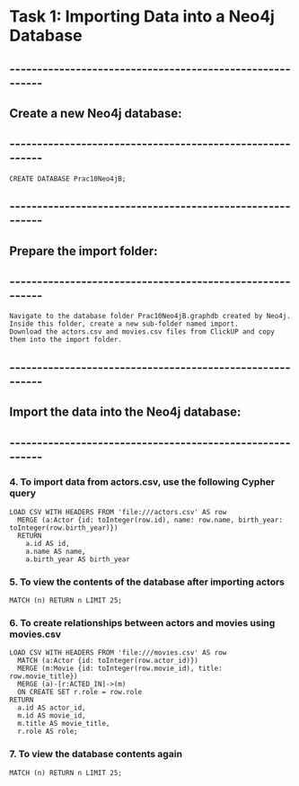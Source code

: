 # Task 1: Importing Data into a Neo4j Database
## ---------------------------------------------------------
## Create a new Neo4j database:
## ---------------------------------------------------------
```
CREATE DATABASE Prac10Neo4jB;
```

## ---------------------------------------------------------
## Prepare the import folder:
## ---------------------------------------------------------
```
Navigate to the database folder Prac10Neo4jB.graphdb created by Neo4j.
Inside this folder, create a new sub-folder named import.
Download the actors.csv and movies.csv files from ClickUP and copy them into the import folder.
```

## ---------------------------------------------------------
## Import the data into the Neo4j database:
## ---------------------------------------------------------

### 4. To import data from actors.csv, use the following Cypher query
```
LOAD CSV WITH HEADERS FROM 'file:///actors.csv' AS row
  MERGE (a:Actor {id: toInteger(row.id), name: row.name, birth_year: toInteger(row.birth_year)})
  RETURN
    a.id AS id,
    a.name AS name,
    a.birth_year AS birth_year
```

### 5. To view the contents of the database after importing actors
```
MATCH (n) RETURN n LIMIT 25;
```

### 6. To create relationships between actors and movies using movies.csv
```
LOAD CSV WITH HEADERS FROM 'file:///movies.csv' AS row
  MATCH (a:Actor {id: toInteger(row.actor_id)})
  MERGE (m:Movie {id: toInteger(row.movie_id), title: row.movie_title})
  MERGE (a)-[r:ACTED_IN]->(m)
  ON CREATE SET r.role = row.role
RETURN
  a.id AS actor_id,
  m.id AS movie_id,
  m.title AS movie_title,
  r.role AS role;
```

### 7. To view the database contents again
```
MATCH (n) RETURN n LIMIT 25;
```
